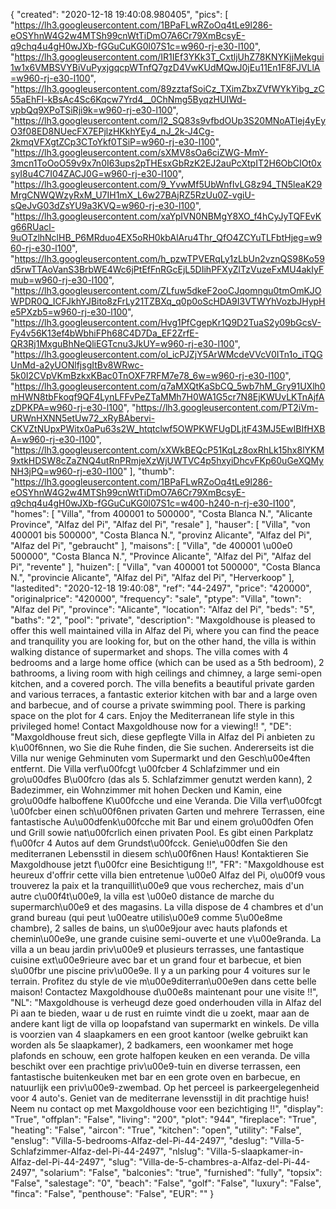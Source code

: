 {
"created": "2020-12-18 19:40:08.980405",
"pics": [
"https://lh3.googleusercontent.com/1BPaFLwRZoOq4tLe9l286-eOSYhnW4G2w4MTSh99cnWtTiDmO7A6Cr79XmBcsyE-q9chq4u4gH0wJXb-fGGuCuKG0l07S1c=w960-rj-e30-l100",
"https://lh3.googleusercontent.com/IR1IEf3YKk3T_CxtljUhZ78KNYKjjMekgui1w1x6VMBSVYBiVuPyxjgqcpWTnfQ7gzD4VwKUdMQwJ0jEu11En1F8FJVLlA=w960-rj-e30-l100",
"https://lh3.googleusercontent.com/89zztafSoiCz_TXimZbxZVfWYkYibg_zC55aEhFI-kBsAc4Sc6Kqcw7Yrd4__0ChNmg5ByqzHUIWd-vpbQq9XPoTSiRji9k=w960-rj-e30-l100",
"https://lh3.googleusercontent.com/I2_SQ83s9vfbdOUp3S20MNoATlej4yEyO3f08ED8NUecFX7EPjlzHKkhYEy4_nJ_2k-J4Cg-2kmqVFXgtZCp3CToYkf0TSiP=w960-rj-e30-l100",
"https://lh3.googleusercontent.com/sXMV8sOa6ciZWG-MmY-3mcn1ToOoO59v9x7n0I63ups2pTHEsxGbRzK2EJ2auPcXtpIT2H6ObCIOt0xsyI8u4C7I04ZACJ0G=w960-rj-e30-l100",
"https://lh3.googleusercontent.com/9_YvwMf5UbWnfIvLG8z94_TN5leaK29MrgCNWQWzyRxM_U7IH1mX_L6w27BAjRZ5RzUu0Z-vgiU-sQeJvG03dZsYU9a3KVQ=w960-rj-e30-l100",
"https://lh3.googleusercontent.com/xaYpIVN0NBMgY8XO_f4hCyJyTQFEvKg66RUacl-9uOTzlhNclHB_P6MRduo4EX5oRH0kbAlAru4Thr_QfO4ZCYuTLFbtHjeg=w960-rj-e30-l100",
"https://lh3.googleusercontent.com/h_pzwTPVERqLy1zLbUn2vznQS98Ko59d5rwTTAoVanS3BrbWE4Wc6jPtEfFnRGcEjL5DIihPFXyZlTzVuzeFxMU4akIyFmub=w960-rj-e30-l100",
"https://lh3.googleusercontent.com/ZLfuw5dkeF2ooCJqomngu0tmOmKJOWPDR0Q_ICFJkhYJBito8zFrLy21TZBXq_q0p0oScHDA9I3VTWYhVozbJHypHe5PXzb5=w960-rj-e30-l100",
"https://lh3.googleusercontent.com/Hvg1PfCgepKr1Q9D2TuaS2y09bGcsV-Fy4v56K13ef4bWbhiFPh68C4D7Da_EF2ZrfE-QR3Rj1MxguBhNeQliEGTcnu3JkUY=w960-rj-e30-l100",
"https://lh3.googleusercontent.com/ol_icPJZjY5ArWMcdeVVcV0ITn1o_iTQGUnMd-a2yUONlfjsgItBv8WRwc-5k0I2CVpVKmBzkxKBac0TnOXF7RFM7e78_6w=w960-rj-e30-l100",
"https://lh3.googleusercontent.com/q7aMXQtKaSbCQ_5wb7hM_Gry91UXlh0mHWN8tbFkoqf9QF4LynLFFvPeZTaMMh7H0WA1G5cr7N8EjKWUvLKTnAjfAzDPKPA=w960-rj-e30-l100",
"https://lh3.googleusercontent.com/PT2iVm-URWnHXNN5etUw72_xRyBAbervi-CKVZtNUpxPWitx0aPu63s2W_htqtclwf5OWPKWFUgDLjtF43MJ5EwIBIfHXBA=w960-rj-e30-l100",
"https://lh3.googleusercontent.com/xXWkBEQcP51KqLz8oxRhLk15hx8lYKM9xtkHDSW8cZaZNQ4utRnPRmjeXzWjUWTVC4p5hxyiDhcvFKp60uGeXQMyNH3jPQ=w960-rj-e30-l100"
],
"thumb": "https://lh3.googleusercontent.com/1BPaFLwRZoOq4tLe9l286-eOSYhnW4G2w4MTSh99cnWtTiDmO7A6Cr79XmBcsyE-q9chq4u4gH0wJXb-fGGuCuKG0l07S1c=w400-h240-n-rj-e30-l100",
"homes": [
"Villa",
"from 400001 to 500000",
"Costa Blanca N.",
"Alicante Province",
"Alfaz del Pi",
"Alfaz del Pi",
"resale"
],
"hauser": [
"Villa",
"von 400001 bis 500000",
"Costa Blanca N.",
"provinz Alicante",
"Alfaz del Pi",
"Alfaz del Pi",
"gebraucht"
],
"maisons": [
"Villa",
"de 400001 \u00e0 500000",
"Costa Blanca N.",
"Province Alicante",
"Alfaz del Pi",
"Alfaz del Pi",
"revente"
],
"huizen": [
"Villa",
"van 400001 tot 500000",
"Costa Blanca N.",
"provincie Alicante",
"Alfaz del Pi",
"Alfaz del Pi",
"Herverkoop"
],
"lastedited": "2020-12-18 19:40:08",
"ref": "44-2497",
"price": "420000",
"originalprice": "420000",
"frequency": "sale",
"ptype": "Villa",
"town": "Alfaz del Pi",
"province": "Alicante",
"location": "Alfaz del Pi",
"beds": "5",
"baths": "2",
"pool": "private",
"description": "Maxgoldhouse is pleased to offer this well maintained villa in Alfaz del Pi, where you can find the peace and tranquility you are looking for, but on the other hand, the villa is within walking distance of supermarket and shops. The villa comes with 4 bedrooms and a large home office (which can be used as a 5th bedroom), 2 bathrooms, a living room with high ceilings and chimney, a large semi-open kitchen, and a covered porch. The villa benefits a beautiful private garden and various terraces, a fantastic exterior kitchen with bar and a large oven and barbecue, and of course a private swimming pool. There is parking space on the plot for 4 cars. Enjoy the Mediterranean life style in this privileged home! Contact Maxgoldhouse now for a viewing!!  ",
"DE": "Maxgoldhouse freut sich, diese gepflegte Villa in Alfaz del Pi anbieten zu k\u00f6nnen, wo Sie die Ruhe finden, die Sie suchen. Andererseits ist die Villa nur wenige Gehminuten vom Supermarkt und den Gesch\u00e4ften entfernt. Die Villa verf\u00fcgt \u00fcber 4 Schlafzimmer und ein gro\u00dfes B\u00fcro (das als 5. Schlafzimmer genutzt werden kann), 2 Badezimmer, ein Wohnzimmer mit hohen Decken und Kamin, eine gro\u00dfe halboffene K\u00fcche und eine Veranda. Die Villa verf\u00fcgt \u00fcber einen sch\u00f6nen privaten Garten und mehrere Terrassen, eine fantastische Au\u00dfenk\u00fcche mit Bar und einem gro\u00dfen Ofen und Grill sowie nat\u00fcrlich einen privaten Pool. Es gibt einen Parkplatz f\u00fcr 4 Autos auf dem Grundst\u00fcck. Genie\u00dfen Sie den mediterranen Lebensstil in diesem sch\u00f6nen Haus! Kontaktieren Sie Maxgoldhouse jetzt f\u00fcr eine Besichtigung !!",
"FR": "Maxgoldhouse est heureux d'offrir cette villa bien entretenue \u00e0 Alfaz del Pi, o\u00f9 vous trouverez la paix et la tranquillit\u00e9 que vous recherchez, mais d'un autre c\u00f4t\u00e9, la villa est \u00e0 distance de marche du supermarch\u00e9 et des magasins. La villa dispose de 4 chambres et d'un grand bureau (qui peut \u00eatre utilis\u00e9 comme 5\u00e8me chambre), 2 salles de bains, un s\u00e9jour avec hauts plafonds et chemin\u00e9e, une grande cuisine semi-ouverte et une v\u00e9randa. La villa a un beau jardin priv\u00e9 et plusieurs terrasses, une fantastique cuisine ext\u00e9rieure avec bar et un grand four et barbecue, et bien s\u00fbr une piscine priv\u00e9e. Il y a un parking pour 4 voitures sur le terrain. Profitez du style de vie m\u00e9diterran\u00e9en dans cette belle maison! Contactez Maxgoldhouse d\u00e8s maintenant pour une visite !!",
"NL": "Maxgoldhouse is verheugd deze goed onderhouden villa in Alfaz del Pi aan te bieden, waar u de rust en ruimte vindt die u zoekt, maar aan de andere kant ligt de villa op loopafstand van supermarkt en winkels. De villa is voorzien van 4 slaapkamers en een groot kantoor (welke gebruikt kan worden als 5e slaapkamer), 2 badkamers, een woonkamer met hoge plafonds en schouw, een grote halfopen keuken en een veranda. De villa beschikt over een prachtige priv\u00e9-tuin en diverse terrassen, een fantastische buitenkeuken met bar en een grote oven en barbecue, en natuurlijk een priv\u00e9-zwembad. Op het perceel is parkeergelegenheid voor 4 auto's. Geniet van de mediterrane levensstijl in dit prachtige huis! Neem nu contact op met Maxgoldhouse voor een bezichtiging !!",
"display": "True",
"offplan": "False",
"living": "200",
"plot": "944",
"fireplace": "True",
"heating": "False",
"aircon": "True",
"kitchen": "open",
"utility": "False",
"enslug": "Villa-5-bedrooms-Alfaz-del-Pi-44-2497",
"deslug": "Villa-5-Schlafzimmer-Alfaz-del-Pi-44-2497",
"nlslug": "Villa-5-slaapkamer-in-Alfaz-del-Pi-44-2497",
"slug": "Villa-de-5-chambres-a-Alfaz-del-Pi-44-2497",
"solarium": "False",
"balconies": "true",
"furnished": "fully",
"topsix": "False",
"salestage": "0",
"beach": "False",
"golf": "False",
"luxury": "False",
"finca": "False",
"penthouse": "False",
"EUR": ""
}